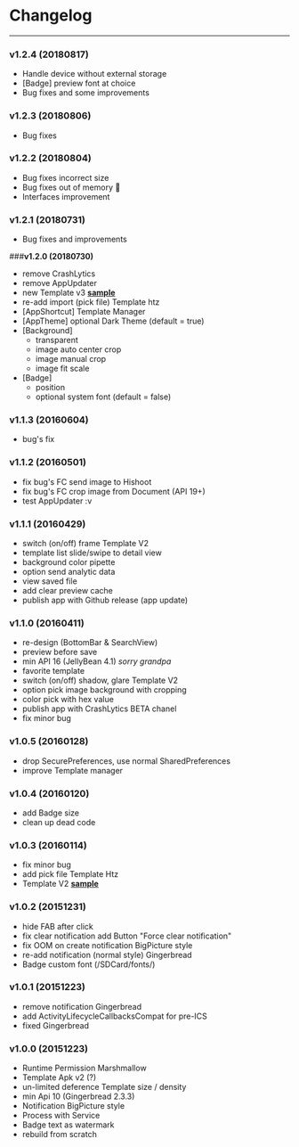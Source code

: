 # Changelog
-----
### **v1.2.4 (20180817)**
- Handle device without external storage
- [Badge] preview font at choice
- Bug fixes and some improvements

### **v1.2.3 (20180806)**
- Bug fixes

### **v1.2.2 (20180804)**

- Bug fixes incorrect size
- Bug fixes out of memory :crossed_fingers:
- Interfaces improvement

### **v1.2.1 (20180731)**

- Bug fixes and improvements

###**v1.2.0 (20180730)**

- remove CrashLytics
- remove AppUpdater
- new Template v3 [**sample**](https://github.com/hishoot2i/TemplateHishoot/tree/master/templatev3)
- re-add import (pick file) Template htz
- [AppShortcut] Template Manager
- [AppTheme] optional Dark Theme (default = true)
- [Background]
  - transparent
  - image auto center crop
  - image manual crop
  - image fit scale
- [Badge]
  - position
  - optional system font (default = false)

### **v1.1.3 (20160604)**

- bug's fix 

### **v1.1.2 (20160501)**

- fix bug's FC send image to Hishoot
- fix bug's FC crop image from Document (API 19+)
- test AppUpdater :v

### **v1.1.1 (20160429)**

- switch (on/off) frame Template V2
- template list slide/swipe to detail view
- background color pipette
- option send analytic data
- view saved file
- add clear preview cache
- publish app with Github release (app update)

### **v1.1.0 (20160411)**

- re-design (BottomBar & SearchView)
- preview before save
- min API 16 (JellyBean 4.1) *sorry grandpa*
- favorite template
- switch (on/off) shadow, glare Template V2
- option pick image background with cropping
- color pick with hex value
- publish app with CrashLytics BETA chanel
- fix minor bug

### **v1.0.5 (20160128)**

- drop SecurePreferences, use normal SharedPreferences
- improve Template manager

### **v1.0.4 (20160120)**

- add Badge size
- clean up dead code

### **v1.0.3 (20160114)**

- fix minor bug
- add pick file Template Htz
- Template V2 [**sample**](https://github.com/hishoot2i/TemplateHishoot/tree/master/templatev2)

### **v1.0.2 (20151231)**

- hide FAB after click
- fix clear notification add Button "Force clear notification"
- fix OOM on create notification BigPicture style
- re-add notification (normal style) Gingerbread
- Badge custom font (/SDCard/fonts/)

### **v1.0.1 (20151223)**

- remove notification Gingerbread
- add ActivityLifecycleCallbacksCompat for pre-ICS
- fixed Gingerbread

### **v1.0.0 (20151223)**

- Runtime Permission Marshmallow
- Template Apk v2 (?)
- un-limited deference Template size / density
- min Api 10 (Gingerbread 2.3.3)
- Notification BigPicture style
- Process with Service
- Badge text as watermark
- rebuild from scratch